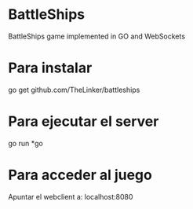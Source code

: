 # BattleShips
BattleShips game implemented in GO and WebSockets

# Para instalar
go get github.com/TheLinker/battleships

# Para ejecutar el server
go run *go

# Para acceder al juego
Apuntar el webclient a: localhost:8080
